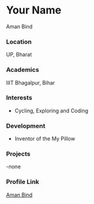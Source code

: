 # Your Name
Aman Bind

### Location

UP, Bharat

### Academics

IIIT Bhagalpur, Bihar

### Interests

- Cycling, Exploring and Coding

### Development

- Inventor of the My Pillow

### Projects
-none

### Profile Link

[Aman Bind](https://github.com/amanbind898)
